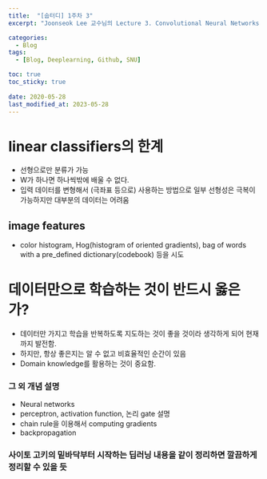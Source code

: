 ```yaml
---
title:  "[숩터디] 1주차 3"
excerpt: "Joonseok Lee 교수님의 Lecture 3. Convolutional Neural Networks 강의 요약"

categories:
  - Blog
tags:
  - [Blog, Deeplearning, Github, SNU]

toc: true
toc_sticky: true
 
date: 2020-05-28
last_modified_at: 2023-05-28
---
```

# linear classifiers의 한계
* 선형으로만 분류가 가능
* W가 하나면 하나씩밖에 배울 수 없다. 
* 입력 데이터를 변형해서 (극좌표 등으로) 사용하는 방법으로 일부 선형성은 극복이 가능하지만 대부분의 데이터는 어려움

## image features
* color histogram, Hog(histogram of oriented gradients), bag of words with a pre_defined dictionary(codebook) 등을 시도

# 데이터만으로 학습하는 것이 반드시 옳은가?
* 데이터만 가지고 학습을 반복하도록 지도하는 것이 좋을 것이라 생각하게 되어 현재까지 발전함. 
* 하지만, 항상 좋은지는 알 수 없고 비효율적인 순간이 있음
* Domain knowledge를 활용하는 것이 중요함.


### 그 외 개념 설명
* Neural networks
* perceptron, activation function, 논리 gate 설명 
* chain rule을 이용해서 computing gradients
* backpropagation

### 사이토 고키의 밑바닥부터 시작하는 딥러닝 내용을 같이 정리하면 깔끔하게 정리할 수 있을 듯
